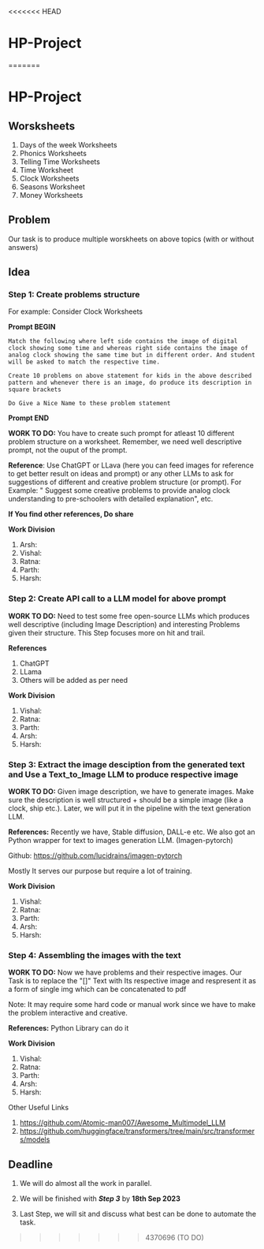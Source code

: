 <<<<<<< HEAD
# HP-Project
=======
# HP-Project

## Worsksheets 
1. Days of the week Worksheets
2. Phonics Worksheets
3. Telling Time Worksheets
4. Time Worksheet
5. Clock Worksheets
6. Seasons Worksheet
7. Money Worksheets

## Problem

Our task is to produce multiple worskheets on above topics (with or without answers)

##  Idea

### Step 1: Create problems structure

For example: Consider Clock Worksheets

**Prompt BEGIN**

```
Match the following where left side contains the image of digital clock showing some time and whereas right side contains the image of analog clock showing the same time but in different order. And student will be asked to match the respective time.

Create 10 problems on above statement for kids in the above described pattern and whenever there is an image, do produce its description in square brackets

Do Give a Nice Name to these problem statement
```

**Prompt END**

**WORK TO DO:** You have to create such prompt for atleast 10 different problem structure on a worksheet. Remember, we need well descriptive prompt, not the ouput of the prompt. 

**Reference**: Use ChatGPT or LLava (here you can feed images for reference to get better result on ideas and prompt) or any other LLMs to ask for suggestions of different and creative problem structure (or prompt). For Example: " Suggest some creative problems to provide analog clock understanding to pre-schoolers with detailed explanation", etc.

**If You find other references, Do share**

 **Work Division**
 1. Arsh: 
 2. Vishal:
 3. Ratna:
 4. Parth:
 5. Harsh:

### Step 2: Create API call to a LLM model for above prompt

**WORK TO DO:** Need to test some free open-source LLMs which produces well descriptive (including Image Description) and interesting Problems given their structure.
This Step focuses more on hit and trail.

**References**
1. ChatGPT
2. LLama
3. Others will be added as per need

**Work Division**
1. Vishal:
2. Ratna:
3. Parth:
4. Arsh:
5. Harsh:

### Step 3: Extract the image desciption from the generated text and Use a Text_to_Image LLM to produce respective image

**WORK TO DO:** Given image description, we have to generate images. Make sure the description is well structured + should be a simple image (like a clock, ship etc.). Later, we will put it in the pipeline with the text generation LLM.

**References:** Recently we have, Stable diffusion, DALL-e etc. We also got an Python wrapper for text to images generation LLM. (Imagen-pytorch)

Github: https://github.com/lucidrains/imagen-pytorch

Mostly It serves our purpose but require a lot of training.

**Work Division**
1. Vishal:
2. Ratna:
3. Parth:
4. Arsh:
5. Harsh:

### Step 4: Assembling the images with the text

**WORK TO DO:** Now we have problems and their respective images. Our Task is to replace the "[]" Text with Its respective image and respresent it as a form of single img which can be concatenated to pdf

Note: It may require some hard code or manual work since we have to make the problem interactive and creative.

**References:** Python Library can do it

**Work Division**
1. Vishal:
2. Ratna:
3. Parth:
4. Arsh:
5. Harsh:

Other Useful Links
1. https://github.com/Atomic-man007/Awesome_Multimodel_LLM
2. https://github.com/huggingface/transformers/tree/main/src/transformers/models
   
## Deadline

1. We will do almost all the work in parallel. 

2. We will be finished with ***Step 3*** by **18th Sep 2023**

3. Last Step, we will sit and discuss what best can be done to automate the task.




>>>>>>> 4370696 (TO DO)
